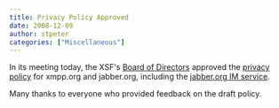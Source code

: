 ```yaml
---
title: Privacy Policy Approved
date: 2008-12-09
author: stpeter
categories: ["Miscellaneous"]
---
```


In its meeting today, the XSF's [Board of Directors](https://xmpp.org/xsf/board/) approved the [privacy policy](https://xmpp.org/xsf/privacy.shtml) for xmpp.org and jabber.org, including the [jabber.org IM service](http://www.jabber.org/web/Jabber.org).

Many thanks to everyone who provided feedback on the draft policy.
